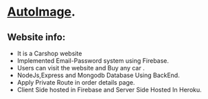# [AutoImage](https://carshop-8424b.web.app/).

## Website info:

- It is a Carshop website
- Implemented Email-Password system using Firebase.
- Users can visit the website and Buy any car .
- NodeJs,Express and Mongodb Database Using BackEnd.
- Apply Private Route in order details page.
- Client Side hosted in Firebase and Server Side Hosted In Heroku.
